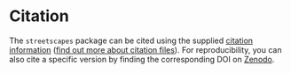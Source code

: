 # Citation

The `streetscapes` package can be cited using the supplied [citation information](https://github.com/Urban-M4/streetscapes/CITATION.cff) ([find out more about citation files](https://docs.github.com/en/repositories/managing-your-repositorys-settings-and-features/customizing-your-repository/about-citation-files)). For reproducibility, you can also cite a specific version by finding the corresponding DOI on [Zenodo](https://zenodo.org/records/14287547).